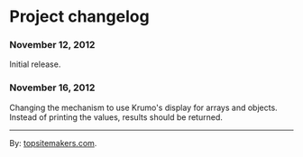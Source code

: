 # Project changelog

### November 12, 2012

Initial release.

### November 16, 2012

Changing the mechanism to use Krumo's display for arrays and objects. Instead of printing the values, results should be returned.

<hr>

By: [topsitemakers.com](http://www.topsitemakers.com).

